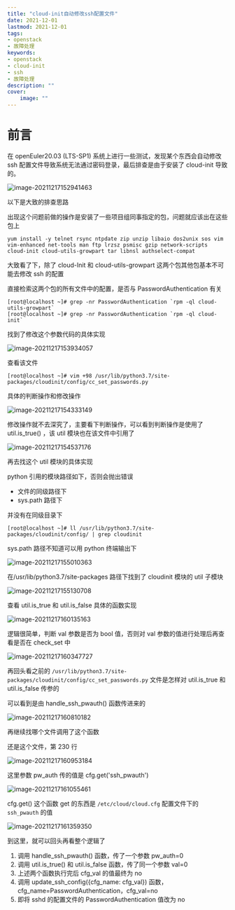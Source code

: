```yaml
---
title: "cloud-init自动修改ssh配置文件" 
date: 2021-12-01
lastmod: 2021-12-01
tags: 
- openstack
- 故障处理
keywords:
- openstack
- cloud-init
- ssh
- 故障处理
description: "" 
cover:
    image: "" 
---
```


# 前言

在 openEuler20.03 (LTS-SP1) 系统上进行一些测试，发现某个东西会自动修改 ssh 配置文件导致系统无法通过密码登录，最后排查是由于安装了 cloud-init 导致的。

![image-20211217152941463](https://image.lvbibir.cn/blog/image-20211217152941463.png)

以下是大致的排查思路

出现这个问题前做的操作是安装了一些项目组同事指定的包，问题就应该出在这些包上

```textile
yum install -y telnet rsync ntpdate zip unzip libaio dos2unix sos vim vim-enhanced net-tools man ftp lrzsz psmisc gzip network-scripts cloud-init cloud-utils-growpart tar libnsl authselect-compat
```

大致看了下，除了 cloud-Init 和 cloud-utils-growpart 这两个包其他包基本不可能去修改 ssh 的配置

直接检索这两个包的所有文件中的配置，是否与 PasswordAuthentication 有关

```textile
[root@localhost ~]# grep -nr PasswordAuthentication `rpm -ql cloud-utils-growpart`
[root@localhost ~]# grep -nr PasswordAuthentication `rpm -ql cloud-init`
```

找到了修改这个参数代码的具体实现

![image-20211217153934057](https://image.lvbibir.cn/blog/image-20211217153934057.png)

查看该文件

```textile
[root@localhost ~]# vim +98 /usr/lib/python3.7/site-packages/cloudinit/config/cc_set_passwords.py
```

具体的判断操作和修改操作

![image-20211217154333149](https://image.lvbibir.cn/blog/image-20211217154333149.png)

修改操作就不去深究了，主要看下判断操作，可以看到判断操作是使用了 util.is_true() ，该 util 模块也在该文件中引用了

![image-20211217154537176](https://image.lvbibir.cn/blog/image-20211217154537176.png)

再去找这个 util 模块的具体实现

python 引用的模块路径如下，否则会抛出错误

- 文件的同级路径下
- sys.path 路径下

并没有在同级目录下

```textile
[root@localhost ~]# ll /usr/lib/python3.7/site-packages/cloudinit/config/ | grep cloudinit
```

sys.path 路径不知道可以用 python 终端输出下

![image-20211217155010363](https://image.lvbibir.cn/blog/image-20211217155010363.png)

在/usr/lib/python3.7/site-packages 路径下找到了 cloudinit 模块的 util 子模块

![image-20211217155130708](https://image.lvbibir.cn/blog/image-20211217155130708.png)

查看 util.is_true 和 util.is_false 具体的函数实现

![image-20211217160135163](https://image.lvbibir.cn/blog/image-20211217160135163.png)

逻辑很简单，判断 val 参数是否为 bool 值，否则对 val 参数的值进行处理后再查看是否在 check_set 中

![image-20211217160347727](https://image.lvbibir.cn/blog/image-20211217160347727.png)

再回头看之前的 `/usr/lib/python3.7/site-packages/cloudinit/config/cc_set_passwords.py` 文件是怎样对 util.is_true 和 util.is_false 传参的

可以看到是由 handle_ssh_pwauth() 函数传进来的

![image-20211217160810182](https://image.lvbibir.cn/blog/image-20211217160810182.png)

再继续找哪个文件调用了这个函数

还是这个文件，第 230 行

![image-20211217160953184](https://image.lvbibir.cn/blog/image-20211217160953184.png)

这里参数 pw_auth 传的值是 cfg.get('ssh_pwauth')

![image-20211217161055461](https://image.lvbibir.cn/blog/image-20211217161055461.png)

cfg.get() 这个函数 get 的东西是 `/etc/cloud/cloud.cfg` 配置文件下的 `ssh_pwauth` 的值

![image-20211217161359350](https://image.lvbibir.cn/blog/image-20211217161359350.png)

到这里，就可以回头再看整个逻辑了

1. 调用 handle_ssh_pwauth() 函数，传了一个参数 pw_auth=0
2. 调用 util.is_true() 和 util.is_false 函数，传了同一个参数 val=0
3. 上述两个函数执行完后 cfg_val 的值最终为 no
4. 调用 update_ssh_config({cfg_name: cfg_val}) 函数，cfg_name=PasswordAuthentication，cfg_val=no
5. 即将 sshd 的配置文件的 PasswordAuthentication 值改为 no

